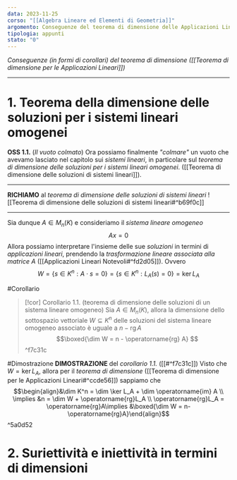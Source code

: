 ```yaml
---
data: 2023-11-25
corso: "[[Algebra Lineare ed Elementi di Geometria]]"
argomento: Conseguenze del teorema di dimensione delle Applicazioni Lineari
tipologia: appunti
stato: "0"
---
```

*Conseguenze (in formi di corollari) del teorema di dimensione ([[Teorema di dimensione per le Applicazioni Lineari]])*
- - -
# 1. Teorema della dimensione delle soluzioni per i sistemi lineari omogenei
**OSS 1.1.** (*Il vuoto colmato*) Ora possiamo finalmente *"colmare"* un vuoto che avevamo lasciato nel capitolo sui *sistemi lineari*, in particolare sul *teorema di dimensione delle soluzioni per i sistemi lineari omogenei*. ([[Teorema di dimensione delle soluzioni di sistemi lineari]]).
- - - 
**RICHIAMO** al *teorema di dimensione delle soluzioni di sistemi lineari*
![[Teorema di dimensione delle soluzioni di sistemi lineari#^b69f0c]]
- - -
Sia dunque $A \in M_{n}(K)$ e consideriamo il *sistema lineare omogeneo*
$$ Ax = 0$$
Allora possiamo interpretare l'insieme delle sue *soluzioni* in termini di *applicazioni lineari*, prendendo la *trasformazione lineare associata alla matrice* $A$ ([[Applicazioni Lineari Notevoli#^fd2d05]]).
Ovvero
$$ W = \{s \in K^n: A\cdot s= 0\} = \{s \in K^n : L_A(s) = 0\} = \ker L_A$$

#Corollario 
>[!cor] Corollario 1.1. (teorema di dimensione delle soluzioni di un sistema lineare omogeneo)
>Sia $A \in M_{n}(K)$, allora la dimensione dello sottospazio vettoriale $W \subseteq K^n$ delle soluzioni del sistema lineare omogeneo associato è uguale a $n - \operatorname{rg}A$
>$$\boxed{\dim W = n - \operatorname{rg} A} $$
^f7c31c

#Dimostrazione 
**DIMOSTRAZIONE** del *corollario 1.1.* ([[#^f7c31c]])
Visto che $W = \ker L_A$, allora per il *teorema di dimensione* ([[Teorema di dimensione per le Applicazioni Lineari#^ccde56]]) sappiamo che  $$\begin{align}&\dim K^n = \dim \ker L_A + \dim \operatorname{im} A \\ \implies &n = \dim W + \operatorname{rg}L_A \\ \operatorname{rg}L_A = \operatorname{rg}A\implies &\boxed{\dim W = n- \operatorname{rg}A}\end{align}$$ ^5a0d52

# 2. Suriettività e iniettività in termini di dimensioni
